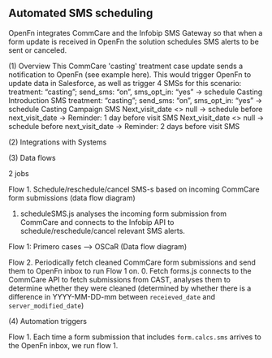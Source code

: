 ## Automated SMS scheduling

OpenFn integrates CommCare and the Infobip SMS Gateway so that when a form update is received in OpenFn the solution schedules SMS alerts to be sent or canceled.

(1) Overview
This CommCare 'casting' treatment case update sends a notification to OpenFn (see example here). This would trigger OpenFn to update data in Salesforce, as well as trigger 4 SMSs for this scenario: 
treatment: “casting”; send_sms: “on”, sms_opt_in: “yes” -> schedule Casting Introduction SMS 
treatment: “casting”; send_sms: “on”, sms_opt_in: “yes” -> schedule Casting Campaign SMS
Next_visit_date <> null → schedule before next_visit_date → Reminder: 1 day before visit SMS
Next_visit_date <> null → schedule before next_visit_date → Reminder: 2 days before visit SMS

(2) Integrations with Systems

(3) Data flows

2 jobs

Flow 1. Schedule/reschedule/cancel SMS-s based on incoming CommCare form submissions (data flow diagram)
1. scheduleSMS.js analyses the incoming form submission from CommCare and connects to the Infobip API to schedule/reschedule/cancel relevant SMS alerts.

Flow 1: Primero cases –> OSCaR (Data flow diagram)

Flow 2. Periodically fetch cleaned CommCare form submissions and send them to OpenFn inbox to run Flow 1 on.
0. Fetch forms.js connects to the CommCare API to fetch submissions from CAST, analyses them to determine whether they were cleaned (determined by whether there is a difference in YYYY-MM-DD-mm between `receieved_date` and `server_modified_date`)

(4) Automation triggers

Flow 1. Each time a form submission that includes `form.calcs.sms` arrives to the OpenFn inbox, we run flow 1. 
